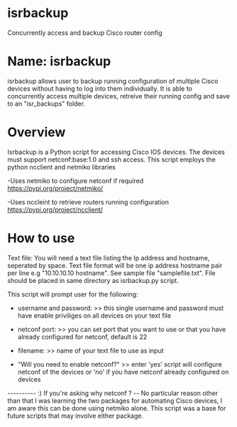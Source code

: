 # isrbackup
Concurrently access and backup Cisco router config

Name: isrbackup
================
isrbackup allows user to backup running configuration of multiple Cisco devices without having to log into them individually. 
It is able to concurrently access multiple devices, retreive their running config and save to an "isr_backups" folder.


Overview
=========
Isrbackup is a Python script for accessing Cisco IOS devices.
The devices must support netconf:base:1.0 and ssh access.
This script employs the python ncclient and netmiko libraries

-Uses netmiko to configure netconf if required
https://pypi.org/project/netmiko/

-Uses nccleint to retrieve routers running configuration 
https://pypi.org/project/ncclient/

How to use
==========

Text file: You will need a text file listing the Ip address and hostname, seperated by space.
Text file format will be one ip address hostname pair per line e.g "10.10.10.10 hostname".
See sample file "samplefile.txt". File should be placed in same directory as isrbackup.py script.

This script will prompt user for the following:

- username and password:  >> this single username and password must have enable priviliges on all devices on your text file

- netconf port:  >>  you can set port that you want to use or that you have already configured for netconf, default is 22

- filename: >> name of your text file to use as input

- "Will you need to enable netconf?"  >> enter 'yes' script will configure netconf of the devices or 'no' if you have netconf already configured on devices





---------- :) 
If you're asking why netconf ? -- No particular reason other than that I was learning the two packages for automating Cisco devices,
I am aware this can be done using netmiko alone. This script was a base for future scripts that may involve either package.

